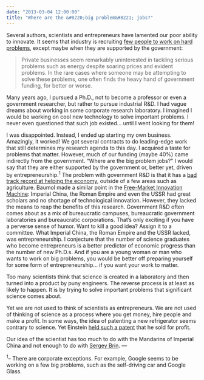 ```yaml
---
date: "2013-03-04 12:00:00"
title: "Where are the &#8220;big problem&#8221; jobs?"
---
```




Several authors, scientists and entrepreneurs have lamented our poor ability to innovate. It seems that industry is recruiting [few people to work on hard problems](http://math-blog.com/2013/01/21/what-is-really-hot-in-stem-jobs/), except maybe when they are supported by the government:

> Private businesses seem remarkably uninterested in tackling serious problems such as energy despite soaring prices and evident problems. In the rare cases where someone may be attempting to solve these problems, one often finds the heavy hand of government funding, for better or worse.


Many years ago, I pursued a Ph.D., not to become a professor or even a government researcher, but rather to pursue industrial R&#038;D. I had vague dreams about working in some corporate research laboratory. I imagined I would be working on cool new technology to solve important problems. I never even questioned that such job existed&hellip; until I went looking for them!

I was disappointed. Instead, I ended up starting my own business. Amazingly, it worked! We got several contracts to do leading-edge work that still determines my research agenda to this day. I acquired a taste for problems that matter. However, much of our funding (maybe 40%) came indirectly from the government.
&ldquo;Where are the big problem jobs?&rdquo; I would say that they are either supported by the government or, better yet, driven by entrepreneurship.<sup>1</sup>
The problem with government R&#038;D is that it has a [bad track record at helping the economy](/lemire/blog/2013/02/26/does-academic-research-cause-economic-growth/), outside of a few areas such as agriculture. Baumol made a similar point in the [Free-Market Innovation Machine](https://www.amazon.com/Free-Market-Innovation-Machine-Analyzing-Capitalism/dp/0691096155/): Imperial China, the Roman Empire and even the USSR had great scholars and no shortage of technological innovation. However, they lacked the means to reap the benefits of this research. Government R&#038;D often comes about as a mix of bureaucratic campuses, bureaucratic government laboratories and bureaucratic corporations. That&rsquo;s only exciting if you have a perverse sense of humor.
Want to kill a good idea? Assign it to a committee.
What Imperial China, the Roman Empire and the USSR lacked, was entrepreneurship. I conjecture that the number of science graduates who become entrepreneurs is a better predictor of economic progress than the number of new Ph.D.s. And if you are a young woman or man who wants to work on big problems, you would be better off preparing yourself for some form of entrepreneurship&hellip; if you want your work to matter.

Too many scientists think that science is created in a laboratory and then turned into a product by puny engineers. The reverse process is at least as likely to happen. It is by trying to solve important problems that significant science comes about.

Yet we are not used to think of scientists as entrepreneurs. We are not used of thinking of science as a process where you get money, hire people and make a profit. In some ways, the idea of patenting a new refrigerator seems contrary to science. Yet Einstein [held such a patent](https://en.wikipedia.org/wiki/Einstein_fridge) that he sold for profit.

Our idea of the scientist has too much to do with the Mandarins of Imperial China and not enough to do with [Sergey Brin](https://en.wikipedia.org/wiki/Sergey_Brin).
&mdash;

<sup>1</sup>&ndash; There are corporate exceptions. For example, Google seems to be working on a few big problems, such as the self-driving car and Google Glass.

